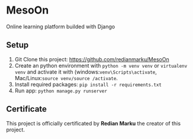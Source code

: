 # MesoOn
Online learning platform builded with Django

## Setup
1. Git Clone this project: https://github.com/redianmarku/MesoOn
2. Create an python environment with ```python -m venv venv``` or ```virtualenv venv``` and activate it with (windows:```venv\Scripts\activate```, Mac/Linux:```source venv/source /activate```.
3. Install required packages: ``` pip install -r requirements.txt ```
4. Run app: ``` python manage.py runserver ```

## Certificate
This project is officially certificated by **Redian Marku** the creator of this project.
